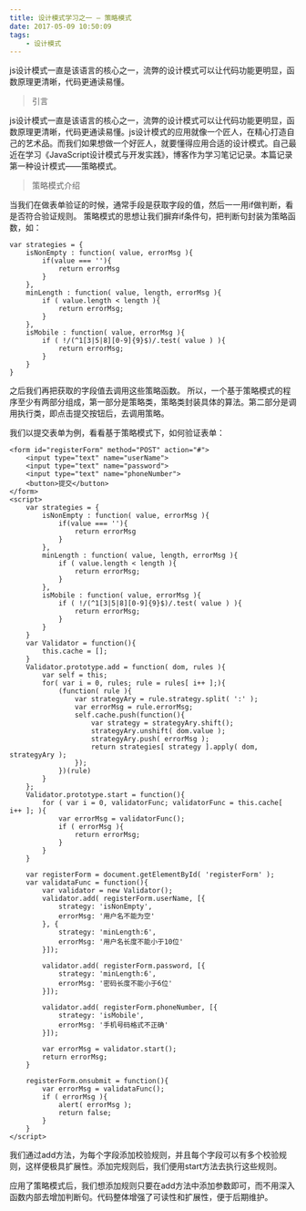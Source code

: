 ```yaml
---
title: 设计模式学习之一 — 策略模式
date: 2017-05-09 10:50:09
tags:
	- 设计模式
---
```

js设计模式一直是该语言的核心之一，流弊的设计模式可以让代码功能更明显，函数原理更清晰，代码更通读易懂。
<!--more-->

> 引言

js设计模式一直是该语言的核心之一，流弊的设计模式可以让代码功能更明显，函数原理更清晰，代码更通读易懂。js设计模式的应用就像一个匠人，在精心打造自己的艺术品。而我们如果想做一个好匠人，就要懂得应用合适的设计模式。自己最近在学习《JavaScript设计模式与开发实践》，博客作为学习笔记记录。本篇记录第一种设计模式——策略模式。

> 策略模式介绍

当我们在做表单验证的时候，通常手段是获取字段的值，然后一一用if做判断，看是否符合验证规则。
策略模式的思想让我们摒弃if条件句，把判断句封装为策略函数，如：

```
var strategies = {
	isNonEmpty : function( value, errorMsg ){
		if(value === ''){
			return errorMsg
		}
	},
	minLength : function( value, length, errorMsg ){
		if ( value.length < length ){
			return errorMsg;
		}
	},
	isMobile : function( value, errorMsg ){
		if ( !/(^1[3|5|8][0-9]{9}$)/.test( value ) ){
			return errorMsg;
		}
	}
}
```

之后我们再把获取的字段值去调用这些策略函数。
所以，一个基于策略模式的程序至少有两部分组成，第一部分是策略类，策略类封装具体的算法。第二部分是调用执行类，即点击提交按钮后，去调用策略。

我们以提交表单为例，看看基于策略模式下，如何验证表单：

```
<form id="registerForm" method="POST" action="#">
	<input type="text" name="userName">
	<input type="text" name="password">
	<input type="text" name="phoneNumber">
	<button>提交</button>
</form>
<script>
	var strategies = {
		isNonEmpty : function( value, errorMsg ){
			if(value === ''){
				return errorMsg
			}
		},
		minLength : function( value, length, errorMsg ){
			if ( value.length < length ){
				return errorMsg;
			}
		},
		isMobile : function( value, errorMsg ){
			if ( !/(^1[3|5|8][0-9]{9}$)/.test( value ) ){
				return errorMsg;
			}
		}
	}
	var Validator = function(){
		this.cache = [];
	}
	Validator.prototype.add = function( dom, rules ){
		var self = this;
		for( var i = 0, rules; rule = rules[ i++ ];){
			(function( rule ){
				var strategyAry = rule.strategy.split( ':' );
				var errorMsg = rule.errorMsg;
				self.cache.push(function(){
					var strategy = strategyAry.shift();
					strategyAry.unshift( dom.value );
					strategyAry.push( errorMsg );
					return strategies[ strategy ].apply( dom, strategyAry );
				});
			})(rule)
		}
	};
	Validator.prototype.start = function(){
		for ( var i = 0, validatorFunc; validatorFunc = this.cache[ i++ ]; ){
			var errorMsg = validatorFunc();
			if ( errorMsg ){
				return errorMsg;
			}
		}
	}

	var registerForm = document.getElementById( 'registerForm' );
	var validataFunc = function(){
		var validator = new Validator();
		validator.add( registerForm.userName, [{
			strategy: 'isNonEmpty',
			errorMsg: '用户名不能为空'
		}, {
			strategy: 'minLength:6',
			errorMsg: '用户名长度不能小于10位'
		}]);

		validator.add( registerForm.password, [{
			strategy: 'minLength:6',
			errorMsg: '密码长度不能小于6位'
		}]);

		validator.add( registerForm.phoneNumber, [{
			strategy: 'isMobile',
			errorMsg: '手机号码格式不正确'
		}]);

		var errorMsg = validator.start();
		return errorMsg;
	}

	registerForm.onsubmit = function(){
		var errorMsg = validataFunc();
		if ( errorMsg ){
			alert( errorMsg );
			return false;				
		}
	}
</script>
```

我们通过add方法，为每个字段添加校验规则，并且每个字段可以有多个校验规则，这样便极具扩展性。添加完规则后，我们便用start方法去执行这些规则。

应用了策略模式后，我们想添加规则只要在add方法中添加参数即可，而不用深入函数内部去增加判断句。代码整体增强了可读性和扩展性，便于后期维护。
